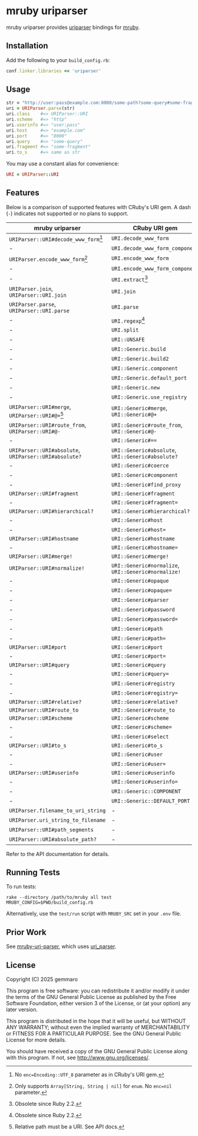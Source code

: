 # mruby uriparser

mruby uriparser provides [uriparser](https://uriparser.github.io/) bindings for [mruby](https://mruby.org/).

## Installation

Add the following to your `build_config.rb`:

```ruby
conf.linker.libraries << 'uriparser'
```

## Usage

```ruby
str = "http://user:pass@example.com:8000/some-path?some-query#some-fragment"
uri = URIParser.parse(str)
uri.class    #=> URIParser::URI
uri.scheme   #=> "http"
uri.userinfo #=> "user:pass"
uri.host     #=> "example.com"
uri.port     #=> "8000"
uri.query    #=> "some-query"
uri.fragment #=> "some-fragment"
uri.to_s     #=> same as str
```

You may use a constant alias for convenience:

```ruby
URI = URIParser::URI
```

## Features

Below is a comparison of supported features with CRuby's URI gem.
A dash (`-`) indicates not supported or no plans to support.

| mruby uriparser                                       | CRuby URI gem                                       |
|-------------------------------------------------------|-----------------------------------------------------|
| `URIParser::URI#decode_www_form`[^1]                  | `URI.decode_www_form`                               |
| -                                                     | `URI.decode_www_form_component`                     |
| `URIParser.encode_www_form`[^2]                       | `URI.encode_www_form`                               |
| -                                                     | `URI.encode_www_form_component`                     |
| -                                                     | `URI.extract`[^4]                                   |
| `URIParser.join`, `URIParser::URI.join`               | `URI.join`                                          |
| `URIParser.parse`, `URIParser::URI.parse`             | `URI.parse`                                         |
| -                                                     | `URI.regexp`[^3]                                    |
| -                                                     | `URI.split`                                         |
| -                                                     | `URI::UNSAFE`                                       |
| -                                                     | `URI::Generic.build`                                |
| -                                                     | `URI::Generic.build2`                               |
| -                                                     | `URI::Generic.component`                            |
| -                                                     | `URI::Generic.default_port`                         |
| -                                                     | `URI::Generic.new`                                  |
| -                                                     | `URI::Generic.use_registry`                         |
| `URIParser::URI#merge`, `URIParser::URI#@+`[^5]       | `URI::Generic#merge`, `URI::Generic#@+`             |
| `URIParser::URI#route_from`, `URIParser::URI#@-`      | `URI::Generic#route_from`, `URI::Generic#@-`        |
| -                                                     | `URI::Generic#==`                                   |
| `URIParser::URI#absolute`, `URIParser::URI#absolute?` | `URI::Generic#absolute`, `URI::Generic#absolute?`   |
| -                                                     | `URI::Generic#coerce`                               |
| -                                                     | `URI::Generic#component`                            |
| -                                                     | `URI::Generic#find_proxy`                           |
| `URIParser::URI#fragment`                             | `URI::Generic#fragment`                             |
| -                                                     | `URI::Generic#fragment=`                            |
| `URIParser::URI#hierarchical?`                        | `URI::Generic#hierarchical?`                        |
| -                                                     | `URI::Generic#host`                                 |
| -                                                     | `URI::Generic#host=`                                |
| `URIParser::URI#hostname`                             | `URI::Generic#hostname`                             |
| -                                                     | `URI::Generic#hostname=`                            |
| `URIParser::URI#merge!`                               | `URI::Generic#merge!`                               |
| `URIParser::URI#normalize!`                           | `URI::Generic#normalize`, `URI::Generic#normalize!` |
| -                                                     | `URI::Generic#opaque`                               |
| -                                                     | `URI::Generic#opaque=`                              |
| -                                                     | `URI::Generic#parser`                               |
| -                                                     | `URI::Generic#password`                             |
| -                                                     | `URI::Generic#password=`                            |
| -                                                     | `URI::Generic#path`                                 |
| -                                                     | `URI::Generic#path=`                                |
| `URIParser::URI#port`                                 | `URI::Generic#port`                                 |
| -                                                     | `URI::Generic#port=`                                |
| `URIParser::URI#query`                                | `URI::Generic#query`                                |
| -                                                     | `URI::Generic#query=`                               |
| -                                                     | `URI::Generic#registry`                             |
| -                                                     | `URI::Generic#registry=`                            |
| `URIParser::URI#relative?`                            | `URI::Generic#relative?`                            |
| `URIParser::URI#route_to`                             | `URI::Generic#route_to`                             |
| `URIParser::URI#scheme`                               | `URI::Generic#scheme`                               |
| -                                                     | `URI::Generic#scheme=`                              |
| -                                                     | `URI::Generic#select`                               |
| `URIParser::URI#to_s`                                 | `URI::Generic#to_s`                                 |
| -                                                     | `URI::Generic#user`                                 |
| -                                                     | `URI::Generic#user=`                                |
| `URIParser::URI#userinfo`                             | `URI::Generic#userinfo`                             |
| -                                                     | `URI::Generic#userinfo=`                            |
| -                                                     | `URI::Generic::COMPONENT`                           |
| -                                                     | `URI::Generic::DEFAULT_PORT`                        |
| `URIParser.filename_to_uri_string`                    | -                                                   |
| `URIParser.uri_string_to_filename`                    | -                                                   |
| `URIParser::URI#path_segments`                        | -                                                   |
| `URIParser::URI#absolute_path?`                       | -                                                   |

[^1]: No `enc=Encoding::UTF_8` parameter as in CRuby's URI gem.

[^2]: Only supports `Array[String, String | nil]` for `enum`. No `enc=nil` parameter.

[^3]: Obsolete since Ruby 2.2.

[^4]: Obsolete since Ruby 2.2.

[^5]: Relative path must be a URI. See API docs.

Refer to the API documentation for details.

## Running Tests

To run tests:

```shell
rake --directory /path/to/mruby all test MRUBY_CONFIG=$PWD/build_config.rb
```

Alternatively, use the `test/run` script with `MRUBY_SRC` set in your `.env` file.

## Prior Work

See [mruby-uri-parser](https://github.com/Asmod4n/mruby-uri-parser), which uses [uri\_parser](https://github.com/Zewo/uri_parser).

## License

Copyright (C) 2025  gemmaro

This program is free software: you can redistribute it and/or modify
it under the terms of the GNU General Public License as published by
the Free Software Foundation, either version 3 of the License, or
(at your option) any later version.

This program is distributed in the hope that it will be useful,
but WITHOUT ANY WARRANTY; without even the implied warranty of
MERCHANTABILITY or FITNESS FOR A PARTICULAR PURPOSE.  See the
GNU General Public License for more details.

You should have received a copy of the GNU General Public License
along with this program.  If not, see <http://www.gnu.org/licenses/>.
